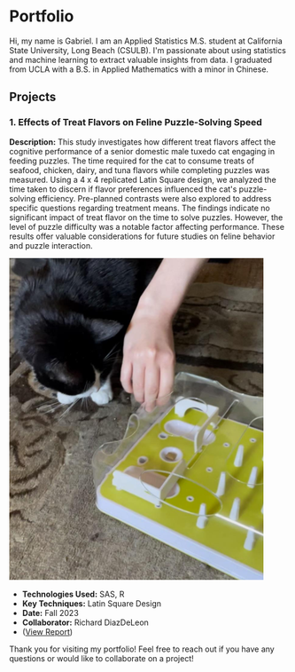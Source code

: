 # Portfolio
Hi, my name is Gabriel. I am an Applied Statistics M.S. student at California State University, Long Beach (CSULB). I'm passionate about using statistics and machine learning to extract valuable insights from data. I graduated from UCLA with a B.S. in Applied Mathematics with a minor in Chinese.

## Projects

### 1. Effects of Treat Flavors on Feline Puzzle-Solving Speed

**Description:** 
This study investigates how different treat flavors affect the cognitive performance of a senior domestic male tuxedo cat engaging in feeding puzzles. The time required for the cat to consume treats of seafood, chicken, dairy, and tuna flavors while completing puzzles was measured. Using a 4 x 4 replicated Latin Square design, we analyzed the time taken to discern if flavor preferences influenced the cat's puzzle-solving efficiency. Pre-planned contrasts were also explored to address specific questions regarding treatment means. The findings indicate no significant impact of treat flavor on the time to solve puzzles. However, the level of puzzle difficulty was a notable factor affecting performance. These results offer valuable considerations for future studies on feline behavior and puzzle interaction.

![Tuxedo Cat](gaucho.png)

- **Technologies Used:** SAS, R
- **Key Techniques:** Latin Square Design
- **Date:** Fall 2023
- **Collaborator:** Richard DiazDeLeon
- ([View Report](https://github.com/gfanuch/Gabriel_Portfolio/blob/main/Final%20Project%20-%20Gabriel_Fanucchi_Richard_Diazdeleon.pdf))

Thank you for visiting my portfolio! Feel free to reach out if you have any questions or would like to collaborate on a project!
